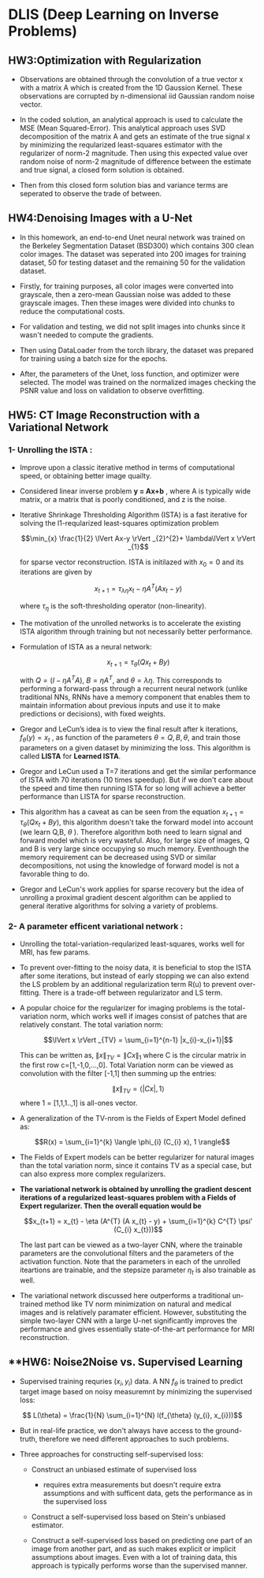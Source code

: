 # **DLIS (Deep Learning on Inverse Problems)**

## **HW3:Optimization with Regularization**

- Observations are obtained through the convolution of a true vector x with a matrix A which is created from the 1D Gaussion Kernel. These observations are corrupted by n-dimensional iid Gaussian random noise vector. 

- In the coded solution, an analytical approach is used to calculate the MSE (Mean Squared-Error). This analytical approach uses SVD decomposition of the matrix A and gets an estimate of the true signal x by minimizing the reqularized least-squares estimator with the regularizer of norm-2 magnitude. Then using this expected value over random noise of norm-2 magnitude of difference between the estimate and true signal, a closed form solution is obtained. 

- Then from this closed form solution bias and variance terms are seperated to observe the trade of between. 

## **HW4:Denoising Images with a U-Net**

- In this homework, an end-to-end Unet neural network was trained on the Berkeley Segmentation Dataset (BSD300) which contains 300 clean color images. The dataset was seperated into 200 images for training dataset, 50 for testing dataset and the remaining 50 for the validation dataset.

- Firstly, for training purposes, all color images were converted into grayscale, then a zero-mean Gaussian noise was added to these grayscale images. Then these images were divided into chunks to reduce the computational costs.

- For validation and testing, we did not split images into chunks since it wasn't needed to compute the gradients.

- Then using DataLoader from the torch library, the dataset was prepared for training using a batch size for the epochs.

- After, the parameters of the Unet, loss function, and optimizer were selected. The model was trained on the normalized images checking the PSNR value and loss on validation to observe overfitting.

## **HW5: CT Image Reconstruction with a Variational Network**

### 1- Unrolling the ISTA :

- Improve upon a classic iterative method in terms of computational speed, or obtaining better image quailty.

- Considered linear inverse problem **y = Ax+b** , where A is typically wide matrix, or a matrix that is poorly conditioned, and z is the noise.

- Iterative Shrinkage Thresholding Algorithm (ISTA) is a fast iterative for solving the l1-reqularized least-squares optimization problem 

    $$\min_{x} \frac{1}{2} \lVert Ax-y \rVert _{2}^{2}+ \lambda\lVert x \rVert _{1}$$

    for sparse vector reconstruction. ISTA is initilazed with $x_{0}=0$ and its iterations are given by

    $$x_{t+1}=\tau_{\lambda \eta}x_{t}-\eta A^{T}(Ax_{t}-y)$$

    where $\tau_{\eta}$ is the soft-thresholding operator (non-linearity).

- The motivation of the unrolled networks is to accelerate the existing ISTA algorithm through training but not necessarily better performance.

- Formulation of ISTA as a neural network: 

    $$x_{t+1}=\tau_{\theta}(Qx_{t}+By)$$

    with $Q=(I-\eta A^{T}A)$, $B=\eta A^{T}$, and $\theta=\lambda \eta$. This corresponds to performing a forward-pass through a recurrent neural network (unlike traditional NNs, RNNs have a memory component that enables them to maintain information about previous inputs and use it to make predictions or decisions), with fixed weights.

- Gregor and LeCun’s idea is to view the final result after k iterations, $f_{\theta}(y) = x_{t}$ , as function of the parameters $\theta = {Q, B, \theta}$, and train those parameters on a given dataset by minimizing the loss. This algorithm is called **LISTA** for **Learned ISTA**.

- Gregor and LeCun used a T=7 iterations and get the similar performance of ISTA with 70 iterations (10 times speedup). But if we don't care about the speed and time then running ISTA for so long will achieve a better performance than LISTA for sparse reconstruction.

- This algorithm has a caveat as can be seen from the equation $x_{t+1}=\tau_{\theta}(Qx_{t}+By)$, this algorithm doesn't take the forward model into account (we learn Q,B, $\theta$ ). Therefore algorithm both need to learn signal and forward model which is very wasteful. Also, for large size of images, Q and B is very large since occupying so much memory. Eventhough the memory requirement can be decreased using SVD or similar decompositions, not using the knowledge of forward model is not a favorable thing to do.

- Gregor and LeCun's work applies for sparse recovery but the idea of unrolling a proximal gradient descent algorithm can be applied to general iterative algorithms for solving a variety of problems.

### 2- A parameter efficent variational network :

- Unrolling the total-variation-reqularized least-squares, works well for MRI, has few params.

- To prevent over-fitting to the noisy data, it is beneficial to stop the ISTA after some iterations, but instead of early stopping we can also extend the LS problem by an additional regularization term R(u) to prevent over-fitting. There is a trade-off between regularizator and LS term.

- A popular choice for the regularizer for imaging problems is the total-variation norm, which works well if images consist of patches that are relatively constant. The total variation norm:

    $$\lVert x \rVert _{TV}  = \sum_{i=1}^{n-1} |x_{i}-x_{i+1}|$$

    This can be written as, $\lVert x \rVert _{TV} = \lVert Cx \rVert _{1}$ where C is the circular matrix in the first row c=[1,-1,0,...,0]. Total Variation norm can be viewed as convolution with the filter [-1,1] then summing up the entries:

    $$\lVert x \rVert _{TV} = \langle |Cx|,1 \rangle$$
    where 1 = [1,1,1..,1] is all-ones vector.

- A generalization of the TV-nrom is the Fields of Expert Model defined as:

$$R(x) = \sum_{i=1}^{k} \langle \phi_{i} (C_{i} x), 1 \rangle$$

- The Fields of Expert models can be better regularizer for natural images than the total variation norm, since it contains TV as a special case, but can also express more complex regularizers.

- **The variational network is obtained by unrolling the gradient descent iterations of a regularized least-squares problem with a Fields of Expert regularizer. Then the overall equation would be**

    $$x_{t+1} = x_{t} - \eta (A^{T} (A x_{t} - y) + \sum_{i=1}^{k} C^{T} \psi' (C_{i} x_{t}))$$

    The last part can be viewed as a two-layer CNN, where the trainable parameters are the convolutional filters and the parameters of the activation function. Note that the parameters in each of the unrolled iteartions are trainable, and the stepsize parameter $\eta _{t}$ is also trainable as well.

- The variational network discussed here outperforms a traditional un-trained method like TV norm minimization on natural and medical images and is relatively paramater efficient. However, substituting the simple two-layer CNN with a large U-net significantly improves the performance and gives essentially state-of-the-art performance for MRI reconstruction.


## **HW6: Noise2Noise vs. Supervised Learning

- Supervised training requries $(x_{i},y_{i})$ data. A NN $f_{\theta}$ is trained to predict target image based on noisy measuremnt by minimizing the supervised loss:

$$ L(\theta) = \frac{1}{N} \sum_{i=1}^{N} l(f_{\theta} (y_{i}, x_{i}))$$

- But in real-life practice, we don't always have access to the ground-truth, therefore we need different approaches to such problems.

- Three approaches for constructing self-supervised loss:

    - Construct an unbiased estimate of supervised loss

        - requires extra measurements but doesn't require extra assumptions and with sufficent data, gets the performance as in the supervised loss

    - Construct a self-supervised loss based on Stein's unbiased estimator.

    - Construct a self-supervised loss based on predicting one part of an image from another part, and as such makes explicit or implicit assumptions about images. Even with a lot of training data, this approach is typically performs worse than the supervised manner.


